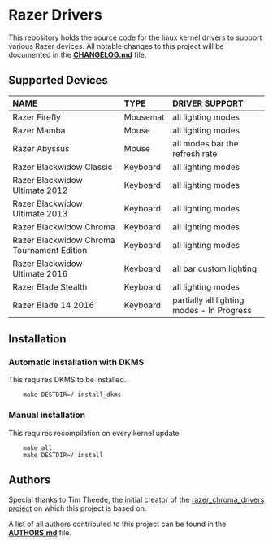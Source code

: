 # Razer Drivers

This repository holds the source code for the linux kernel drivers to support various Razer devices.
All notable changes to this project will be documented in the **[CHANGELOG.md](CHANGELOG.md)** file.

## Supported Devices

| NAME                                       | TYPE     | DRIVER SUPPORT                             |
|:-------------------------------------------|:---------|:-------------------------------------------|
| Razer Firefly                              | Mousemat | all lighting modes                         |
| Razer Mamba                                | Mouse    | all lighting modes                         |
| Razer Abyssus                              | Mouse    | all modes bar the refresh rate             |
| Razer Blackwidow Classic                   | Keyboard | all lighting modes                         |
| Razer Blackwidow Ultimate 2012             | Keyboard | all lighting modes                         |
| Razer Blackwidow Ultimate 2013             | Keyboard | all lighting modes                         |
| Razer Blackwidow Chroma                    | Keyboard | all lighting modes                         |
| Razer Blackwidow Chroma Tournament Edition | Keyboard | all lighting modes                         |
| Razer Blackwidow Ultimate 2016             | Keyboard | all bar custom lighting                    |
| Razer Blade Stealth                        | Keyboard | all lighting modes                         |
| Razer Blade 14 2016                        | Keyboard | partially all lighting modes - In Progress |


## Installation

### Automatic installation with DKMS

This requires DKMS to be installed.

```
    make DESTDIR=/ install_dkms
```

### Manual installation

This requires recompilation on every kernel update.

```
    make all
    make DESTDIR=/ install
```

## Authors

Special thanks to Tim Theede, the initial creator of the [razer_chroma_drivers project](https://github.com/pez2001/razer_chroma_drivers) on which this project is based on.

A list of all authors contributed to this project can be found in the **[AUTHORS.md](AUTHORS.md)** file.
